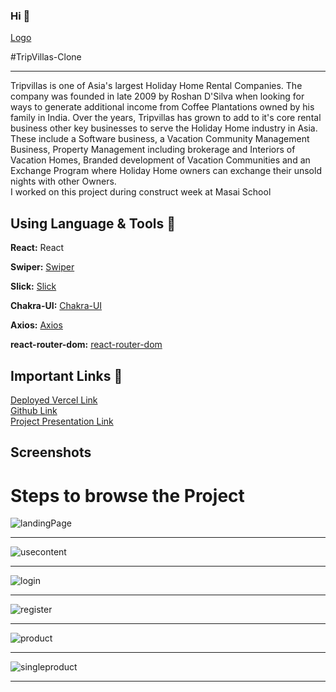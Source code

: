 ### Hi 👋 
[Logo](https://d2v8elt324ukrb.cloudfront.net/static/riotuikit/images/logo.c72056a22f91.png)

#TripVillas-Clone
<hr />
Tripvillas is one of Asia's largest Holiday Home Rental Companies. The company was founded in late 2009 by Roshan D'Silva when looking for ways to generate additional income from Coffee Plantations owned by his family in India. 
Over the years, Tripvillas has grown to add to it's core rental business other key businesses to serve the Holiday Home industry in Asia. These include a Software business, a Vacation Community Management Business, Property Management including brokerage and Interiors of Vacation Homes, Branded development of Vacation Communities and an Exchange Program where Holiday Home owners can exchange their unsold nights with other Owners.
<br/>
I worked on this project during construct week at Masai School

## Using Language & Tools 🧰

**React:** React

**Swiper:** [Swiper](https://www.npmjs.com/package/swiper)

**Slick:** [Slick](https://www.npmjs.com/package/slick)

**Chakra-UI:** [Chakra-UI](https://www.npmjs.com/package/chakra-ui)

**Axios:** [Axios](https://www.npmjs.com/package/axios)

**react-router-dom:** [react-router-dom](https://www.npmjs.com/package/react-router-dom/v/5.2.0)


## Important Links 🔗

<a href="https://silent-toes-7433-anuraggupta199418-gmailcom.vercel.app/">Deployed Vercel Link </a>
<br/>
<a href="https://github.com/anuragg0107">Github Link </a>
<br/>
<a href="">Project Presentation Link</a>

## Screenshots

# Steps to browse the Project

![landingPage](https://user-images.githubusercontent.com/77038652/127957535-8ed98178-5ef4-4429-9dde-034716e42eb3.png)

<hr />

![usecontent](https://user-images.githubusercontent.com/77038652/127958898-c2e03b54-81ce-4d11-a4ac-87270c1b4bc9.png)

<hr />

![login](../silent-toes-7433/src/Images/Screenshot%20(31).png)

<hr />

![register](../silent-toes-7433//src/Images/Screenshot%20(30).png)

<hr />

![product](../silent-toes-7433/src/Images/Screenshot%20(32).png)

<hr />

![singleproduct](../silent-toes-7433/src/Images/Screenshot%20(33).png)

<hr />






